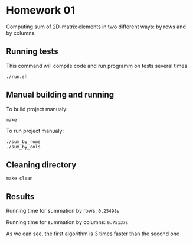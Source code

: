 # Homework 01
Computing sum of 2D-matrix elements in two different ways: by rows and by columns.

## Running tests
This command will compile code and run programm on tests several times
```
./run.sh
```

## Manual building and running
To build project manualy:
```
make
```

To run project manualy:
```
./sum_by_rows
./sum_by_cols
```

## Cleaning directory
```
make clean
```

## Results
Running time for summation by rows: `0.25498s`

Running time for summation by columns: `0.75137s`

As we can see, the first algorithm is 3 times faster than the second one
